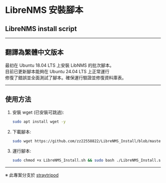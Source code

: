# LibreNMS 安裝腳本
## LibreNMS install script

---

## 翻譯為繁體中文版本
最初在 Ubuntu 18.04 LTS 上安裝 LibNMS 的批次腳本。  
目前已更新腳本能夠在 Ubuntu 24.04 LTS 上正常運行  
修復了錯誤並全面測試了腳本。確保運行驗證並修復資料庫表。  

---

## 使用方法
1. 安裝 wget (已安裝可跳過):
    ```sh
    sudo apt install wget -y
    ```
2. 下載腳本:
    ```sh
    sudo wget https://github.com/zz22558822/LibreNMS_Install/blob/master/LibreNMS_Install.sh
    ```
3. 運行腳本:
    ```sh
    sudo chmod +x LibreNMS_Install.sh && sudo bash ./LibreNMS_Install.sh
    ```

---

※ 此專案分支於  [straytripod](https://github.com/straytripod/LibreNMS-Install "straytripod Github")

